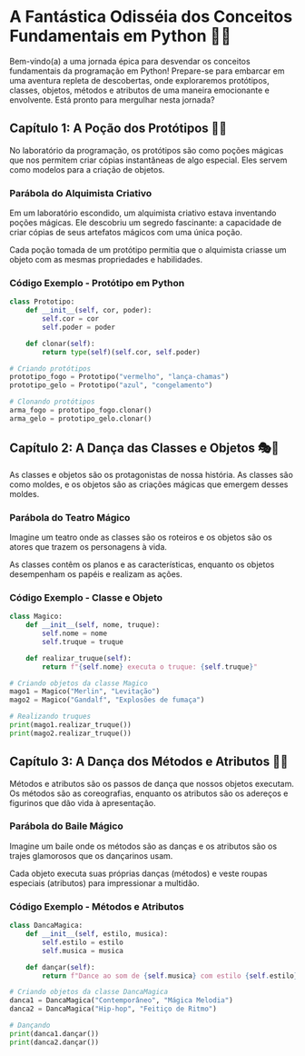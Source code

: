 # A Fantástica Odisséia dos Conceitos Fundamentais em Python 🌟🧪

Bem-vindo(a) a uma jornada épica para desvendar os conceitos fundamentais da programação em Python! Prepare-se para embarcar em uma aventura repleta de descobertas, onde exploraremos protótipos, classes, objetos, métodos e atributos de uma maneira emocionante e envolvente. Está pronto para mergulhar nesta jornada?

## Capítulo 1: A Poção dos Protótipos 🧪🔬

No laboratório da programação, os protótipos são como poções mágicas que nos permitem criar cópias instantâneas de algo especial. Eles servem como modelos para a criação de objetos.

### Parábola do Alquimista Criativo

Em um laboratório escondido, um alquimista criativo estava inventando poções mágicas. Ele descobriu um segredo fascinante: a capacidade de criar cópias de seus artefatos mágicos com uma única poção.

Cada poção tomada de um protótipo permitia que o alquimista criasse um objeto com as mesmas propriedades e habilidades.

### Código Exemplo - Protótipo em Python

```python
class Prototipo:
    def __init__(self, cor, poder):
        self.cor = cor
        self.poder = poder

    def clonar(self):
        return type(self)(self.cor, self.poder)

# Criando protótipos
prototipo_fogo = Prototipo("vermelho", "lança-chamas")
prototipo_gelo = Prototipo("azul", "congelamento")

# Clonando protótipos
arma_fogo = prototipo_fogo.clonar()
arma_gelo = prototipo_gelo.clonar()
```

## Capítulo 2: A Dança das Classes e Objetos 🎭🎉

As classes e objetos são os protagonistas de nossa história. As classes são como moldes, e os objetos são as criações mágicas que emergem desses moldes.

### Parábola do Teatro Mágico

Imagine um teatro onde as classes são os roteiros e os objetos são os atores que trazem os personagens à vida.

As classes contêm os planos e as características, enquanto os objetos desempenham os papéis e realizam as ações.

### Código Exemplo - Classe e Objeto

```python
class Magico:
    def __init__(self, nome, truque):
        self.nome = nome
        self.truque = truque

    def realizar_truque(self):
        return f"{self.nome} executa o truque: {self.truque}"

# Criando objetos da classe Magico
mago1 = Magico("Merlin", "Levitação")
mago2 = Magico("Gandalf", "Explosões de fumaça")

# Realizando truques
print(mago1.realizar_truque())
print(mago2.realizar_truque())
```

## Capítulo 3: A Dança dos Métodos e Atributos 💃🕺

Métodos e atributos são os passos de dança que nossos objetos executam. Os métodos são as coreografias, enquanto os atributos são os adereços e figurinos que dão vida à apresentação.

### Parábola do Baile Mágico

Imagine um baile onde os métodos são as danças e os atributos são os trajes glamorosos que os dançarinos usam.


Cada objeto executa suas próprias danças (métodos) e veste roupas especiais (atributos) para impressionar a multidão.

### Código Exemplo - Métodos e Atributos

```python
class DancaMagica:
    def __init__(self, estilo, musica):
        self.estilo = estilo
        self.musica = musica

    def dançar(self):
        return f"Dance ao som de {self.musica} com estilo {self.estilo}"

# Criando objetos da classe DancaMagica
danca1 = DancaMagica("Contemporâneo", "Mágica Melodia")
danca2 = DancaMagica("Hip-hop", "Feitiço de Ritmo")

# Dançando
print(danca1.dançar())
print(danca2.dançar())
```
